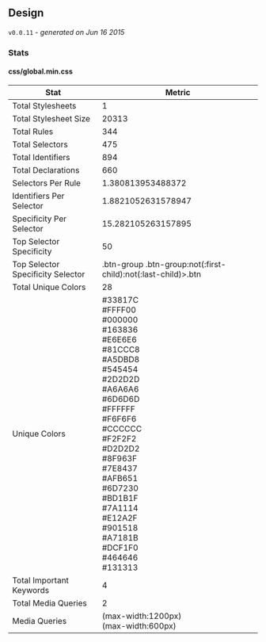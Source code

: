## Design
`v0.0.11` - *generated on Jun 16 2015*
### Stats
#### css/global.min.css
|Stat|Metric|
|---|---|
|Total Stylesheets|1|
|Total Stylesheet Size|20313|
|Total Rules|344|
|Total Selectors|475|
|Total Identifiers|894|
|Total Declarations|660|
|Selectors Per Rule|1.380813953488372|
|Identifiers Per Selector|1.8821052631578947|
|Specificity Per Selector|15.282105263157895|
|Top Selector Specificity|50|
|Top Selector Specificity Selector|.btn-group .btn-group:not(:first-child):not(:last-child)>.btn|
|Total Unique Colors|28|
|Unique Colors|#33817C<br/>#FFFF00<br/>#000000<br/>#163836<br/>#E6E6E6<br/>#81CCC8<br/>#A5DBD8<br/>#545454<br/>#2D2D2D<br/>#A6A6A6<br/>#6D6D6D<br/>#FFFFFF<br/>#F6F6F6<br/>#CCCCCC<br/>#F2F2F2<br/>#D2D2D2<br/>#8F963F<br/>#7E8437<br/>#AFB651<br/>#6D7230<br/>#BD1B1F<br/>#7A1114<br/>#E12A2F<br/>#901518<br/>#A7181B<br/>#DCF1F0<br/>#464646<br/>#131313|
|Total Important Keywords|4|
|Total Media Queries|2|
|Media Queries|(max-width:1200px)<br/>(max-width:600px)|
